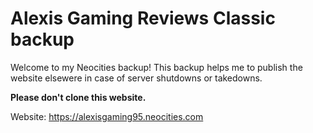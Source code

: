 # Alexis Gaming Reviews Classic backup
Welcome to my Neocities backup! This backup helps me to publish the website elsewere in case of server shutdowns or takedowns.

**Please don't clone this website.**



Website: https://alexisgaming95.neocities.com






